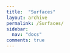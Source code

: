 ```yaml
---
title:  "Surfaces"
layout: archive
permalink: /Surfaces/
sidebar:
  nav: "docs"
comments: true
---
```

